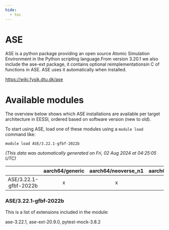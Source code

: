 ```yaml
---
hide:
  - toc
---
```


ASE
===


ASE is a python package providing an open source Atomic Simulation Environment in the Python scripting language.From version 3.20.1 we also include the ase-ext package, it contains optional reimplementationsin C of functions in ASE.  ASE uses it automatically when installed.

https://wiki.fysik.dtu.dk/ase
# Available modules


The overview below shows which ASE installations are available per target architecture in EESSI, ordered based on software version (new to old).

To start using ASE, load one of these modules using a `module load` command like:

```shell
module load ASE/3.22.1-gfbf-2022b
```

*(This data was automatically generated on Fri, 02 Aug 2024 at 04:25:05 UTC)*  

| |aarch64/generic|aarch64/neoverse_n1|aarch64/neoverse_v1|x86_64/generic|x86_64/amd/zen2|x86_64/amd/zen3|x86_64/amd/zen4|x86_64/intel/haswell|x86_64/intel/skylake_avx512|
| :---: | :---: | :---: | :---: | :---: | :---: | :---: | :---: | :---: | :---: |
|ASE/3.22.1-gfbf-2022b|x|x|x|x|x|x|-|x|x|


### ASE/3.22.1-gfbf-2022b

This is a list of extensions included in the module:

ase-3.22.1, ase-ext-20.9.0, pytest-mock-3.8.2